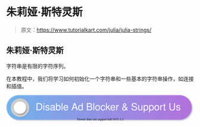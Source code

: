 # 朱莉娅·斯特灵斯

> 原文：<https://www.tutorialkart.com/julia/julia-strings/>

## 朱莉娅·斯特灵斯

字符串是有限的字符序列。

在本教程中，我们将学习如何初始化一个字符串和一些基本的字符串操作，如连接和插值。

[![](img/925da31b32d6bc3827932f6c8afb11bb.png)](https://www.tutorialkart.com/)